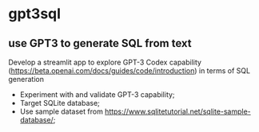 # gpt3sql

## use GPT3 to generate SQL from text

Develop a streamlit app to explore GPT-3 Codex capability (https://beta.openai.com/docs/guides/code/introduction) in terms of SQL generation
- Experiment with and validate GPT-3 capability;
- Target SQLite database;
- Use sample dataset from  https://www.sqlitetutorial.net/sqlite-sample-database/;
